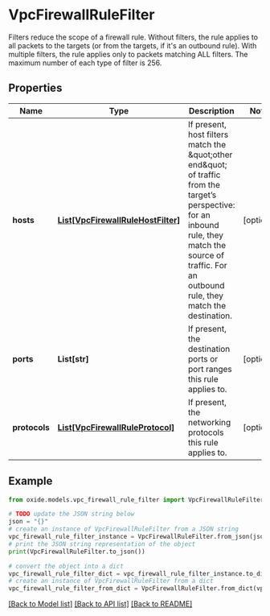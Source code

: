 # VpcFirewallRuleFilter

Filters reduce the scope of a firewall rule. Without filters, the rule applies to all packets to the targets (or from the targets, if it's an outbound rule). With multiple filters, the rule applies only to packets matching ALL filters. The maximum number of each type of filter is 256.

## Properties

Name | Type | Description | Notes
------------ | ------------- | ------------- | -------------
**hosts** | [**List[VpcFirewallRuleHostFilter]**](VpcFirewallRuleHostFilter.md) | If present, host filters match the \&quot;other end\&quot; of traffic from the target’s perspective: for an inbound rule, they match the source of traffic. For an outbound rule, they match the destination. | [optional] 
**ports** | **List[str]** | If present, the destination ports or port ranges this rule applies to. | [optional] 
**protocols** | [**List[VpcFirewallRuleProtocol]**](VpcFirewallRuleProtocol.md) | If present, the networking protocols this rule applies to. | [optional] 

## Example

```python
from oxide.models.vpc_firewall_rule_filter import VpcFirewallRuleFilter

# TODO update the JSON string below
json = "{}"
# create an instance of VpcFirewallRuleFilter from a JSON string
vpc_firewall_rule_filter_instance = VpcFirewallRuleFilter.from_json(json)
# print the JSON string representation of the object
print(VpcFirewallRuleFilter.to_json())

# convert the object into a dict
vpc_firewall_rule_filter_dict = vpc_firewall_rule_filter_instance.to_dict()
# create an instance of VpcFirewallRuleFilter from a dict
vpc_firewall_rule_filter_from_dict = VpcFirewallRuleFilter.from_dict(vpc_firewall_rule_filter_dict)
```
[[Back to Model list]](../README.md#documentation-for-models) [[Back to API list]](../README.md#documentation-for-api-endpoints) [[Back to README]](../README.md)


